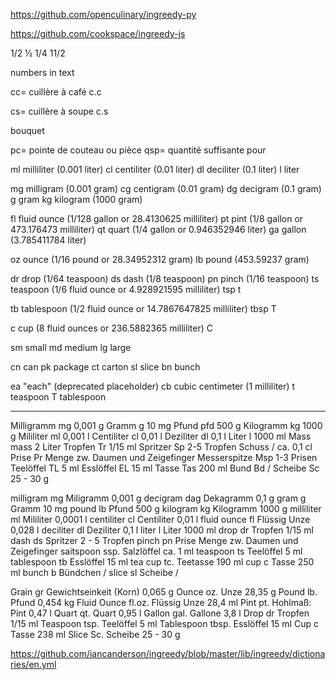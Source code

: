 https://github.com/openculinary/ingreedy-py

https://github.com/cookspace/ingreedy-js

1/2 ½
1/4
11/2

numbers in text

cc= cuillère à café
c.c

cs= cuillère à soupe
c.s

bouquet

pc= pointe de couteau ou pièce
qsp= quantité suffisante pour

ml	milliliter (0.001 liter)
cl	centiliter (0.01 liter)
dl	deciliter (0.1 liter)
l	liter

mg	milligram (0.001 gram)
cg	centigram (0.01 gram)
dg	decigram (0.1 gram)
g	gram
kg	kilogram (1000 gram)

fl	fluid ounce (1/128 gallon or 28.4130625 milliliter)
pt	pint (1/8 gallon or 473.176473 milliliter)
qt	quart (1/4 gallon or 0.946352946 liter)
ga	gallon (3.785411784 liter)

oz	ounce (1/16 pound or 28.34952312 gram)
lb	pound (453.59237 gram)

dr	drop (1/64 teaspoon)
ds	dash (1/8 teaspoon)
pn	pinch (1/16 teaspoon)
ts	teaspoon (1/6 fluid ounce or 4.928921595 milliliter)
tsp
t

tb	tablespoon (1/2 fluid ounce or 14.7867647825 milliliter)
tbsp
T


c	cup (8 fluid ounces or 236.5882365 milliliter)
C

sm	small
md	medium
lg	large

cn	can
pk	package
ct	carton
sl	slice
bn	bunch

ea	"each" (deprecated placeholder)
cb	cubic centimeter (1 milliliter)
t	teaspoon
T	tablespoon

---

Milligramm	mg	0,001 g
Gramm	g	10 mg
Pfund	pfd	500 g
Kilogramm	kg	1000 g
Mililiter	ml	0,001 l
Centiliter	cl	0,01 l
Deziliter	dl	0,1 l
Liter	l	1000 ml
Mass	mass	2 Liter
Tropfen	Tr	1/15 ml
Spritzer	Sp	2-5 Tropfen
Schuss	/	ca. 0,1 cl
Prise	Pr	Menge zw. Daumen und Zeigefinger
Messerspitze	Msp	1-3 Prisen
Teelöffel	TL	5 ml
Esslöffel	EL	15 ml
Tasse	Tas	200 ml
Bund	Bd	/
Scheibe	Sc	25 - 30 g


milligram	mg	Miligramm	0,001 g
decigram	dag	Dekagramm	0,1 g
gram	g	Gramm	10 mg
pound	lb	Pfund	500 g
kilogram	kg	Kilogramm	1000 g
milliliter	ml	Mililiter	0,0001 l
centiliter	cl	Centiliter	0,01 l
fluid ounce	fl	Flüssig Unze	0,028 l
deciliter	dl	Deziliter	0,1 l
liter	l	Liter	1000 ml
drop	dr	Tropfen	1/15 ml
dash	ds	Spritzer	2 - 5 Tropfen
pinch	pn	Prise	Menge zw. Daumen und Zeigefinger
saitspoon	ssp.	Salzlöffel	ca. 1 ml
teaspoon	ts	Teelöffel	5 ml
tablespoon	tb	Esslöffel	15 ml
tea cup	tc.	Teetasse	190 ml
cup	c	Tasse	250 ml
bunch	b	Bündchen	/
slice	sl	Scheibe
/

Grain	gr	Gewichtseinkeit (Korn)	0,065 g
Ounce	oz.	Unze	28,35 g
Pound	lb.	Pfund	0,454 kg
Fluid Ounce	fl.oz.	Flüssig Unze	28,4 ml
Pint	pt.	Hohlmaß: Pint	0,47 l
Quart	qt.	Quart	0,95 l
Gallon	gal.	Gallone	3,8 l
Drop	dr	Tropfen	1/15 ml
Teaspoon	tsp.	Teelöffel	5 ml
Tablespoon	tbsp.	Esslöffel	 15 ml
Cup	c	Tasse	238 ml
Slice	Sc.	Scheibe	25 - 30 g

https://github.com/iancanderson/ingreedy/blob/master/lib/ingreedy/dictionaries/en.yml
